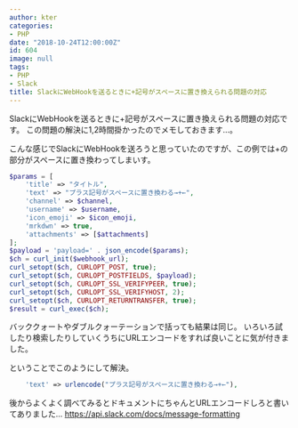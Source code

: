 ```yaml
---
author: kter
categories:
- PHP
date: "2018-10-24T12:00:00Z"
id: 604
image: null
tags:
- PHP
- Slack
title: SlackにWebHookを送るときに+記号がスペースに置き換えられる問題の対応
---
```

SlackにWebHookを送るときに+記号がスペースに置き換えられる問題の対応です。
この問題の解決に1,2時間掛かったのでメモしておきます…。

こんな感じでSlackにWebHookを送ろうと思っていたのですが、この例では+の部分がスペースに置き換わってしまいす。

```PHP
$params = [
    'title' => "タイトル",
    'text' => "プラス記号がスペースに置き換わる→+←",
    'channel' => $channel,
    'username' => $username,
    'icon_emoji' => $icon_emoji,
    'mrkdwn' => true,
    'attachments' => [$attachments]
];
$payload = 'payload=' . json_encode($params);
$ch = curl_init($webhook_url);
curl_setopt($ch, CURLOPT_POST, true);
curl_setopt($ch, CURLOPT_POSTFIELDS, $payload);
curl_setopt($ch, CURLOPT_SSL_VERIFYPEER, true);
curl_setopt($ch, CURLOPT_SSL_VERIFYHOST, 2);
curl_setopt($ch, CURLOPT_RETURNTRANSFER, true);
$result = curl_exec($ch);
```

バッククォートやダブルクォーテーションで括っても結果は同じ。
いろいろ試したり検索したりしていくうちにURLエンコードをすれば良いことに気が付きました。

ということでこのようにして解決。

```PHP
    'text' => urlencode("プラス記号がスペースに置き換わる→+←"),
```

後からよくよく調べてみるとドキュメントにちゃんとURLエンコードしろと書いてありました…
https://api.slack.com/docs/message-formatting

